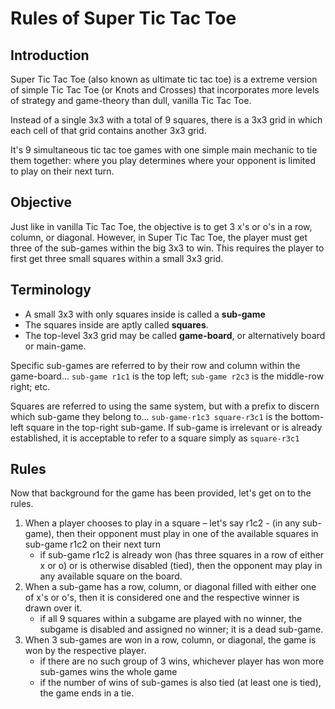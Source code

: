 # Rules of Super Tic Tac Toe

## Introduction

Super Tic Tac Toe (also known as ultimate tic tac toe) is a extreme version of simple Tic Tac Toe (or Knots and Crosses) that incorporates more levels of strategy and game-theory than dull, vanilla Tic Tac Toe. 

Instead of a single 3x3 with a total of 9 squares, there is a 3x3 grid in which each cell of that grid contains another 3x3 grid. 

It's 9 simultaneous tic tac toe games with one simple main mechanic to tie them together: where you play determines where your opponent is limited to play on their next turn.

## Objective

Just like in vanilla Tic Tac Toe, the objective is to get 3 x's or o's in a row, column, or diagonal. However, in Super Tic Tac Toe, the player must get three of the sub-games within the big 3x3 to win. This requires the player to first get three small squares within a small 3x3 grid.

## Terminology

- A small 3x3 with only squares inside is called a **sub-game**
- The squares inside are aptly called **squares**.
- The top-level 3x3 grid may be called **game-board**, or alternatively board or main-game.

Specific sub-games are referred to by their row and column within the game-board... `sub-game r1c1` is the top left; `sub-game r2c3` is the middle-row right; etc.

Squares are referred to using the same system, but with a prefix to discern which sub-game they belong to... `sub-game-r1c3 square-r3c1` is the bottom-left square in the top-right sub-game. If sub-game is irrelevant or is already established, it is acceptable to refer to a square simply as `square-r3c1`

## Rules

Now that background for the game has been provided, let's get on to the rules.

1. When a player chooses to play in a square – let's say r1c2 - (in any sub-game), then their opponent must play in one of the available squares in sub-game r1c2 on their next turn  
    - if sub-game r1c2 is already won (has three squares in a row of either x or o) or is otherwise disabled (tied), then the opponent may play in any available square on the board.
2. When a sub-game has a row, column, or diagonal filled with either one of x's or o's, then it is considered one and the respective winner is drawn over it.
    - if all 9 squares within a subgame are played with no winner, the subgame is disabled and assigned no winner; it is a dead sub-game.
3. When 3 sub-games are won in a row, column, or diagonal, the game is won by the respective player.
    - if there are no such group of 3 wins, whichever player has won more sub-games wins the whole game
    - if the number of wins of sub-games is also tied (at least one is tied), the game ends in a tie.
